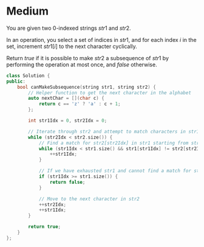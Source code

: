 # Medium

You are given two 0-indexed strings $str1$ and $str2$.

In an operation, you select a set of indices in $str1$, and for each index $i$ in the set, increment $str1[i]$ to the next character cyclically.

Return $true$ if it is possible to make $str2$ a subsequence of $str1$ by performing the operation at most once, and $false$ otherwise.

```cpp
class Solution {
public:
    bool canMakeSubsequence(string str1, string str2) {
        // Helper function to get the next character in the alphabet
        auto nextChar = [](char c) {
            return c == 'z' ? 'a' : c + 1;
        };

        int str1Idx = 0, str2Idx = 0;

        // Iterate through str2 and attempt to match characters in str1
        while (str2Idx < str2.size()) {
            // Find a match for str2[str2Idx] in str1 starting from str1Idx
            while (str1Idx < str1.size() && str1[str1Idx] != str2[str2Idx] && nextChar(str1[str1Idx]) != str2[str2Idx]) {
                ++str1Idx;
            }

            // If we have exhausted str1 and cannot find a match for str2[str2Idx], return false
            if (str1Idx >= str1.size()) {
                return false;
            }

            // Move to the next character in str2
            ++str2Idx;
            ++str1Idx;
        }

        return true;
    }
};
```
